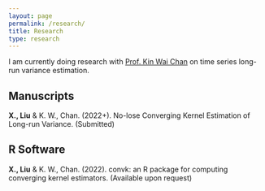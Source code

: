 ```yaml
---
layout: page
permalink: /research/
title: Research
type: research
---
```


I am currently doing research with [Prof. Kin Wai Chan](https://sites.google.com/site/kwchankeith/home?authuser=0) on time series long-run variance estimation.

## Manuscripts
**X., Liu** & K. W., Chan. (2022+). No-lose Converging Kernel Estimation of Long-run Variance. (Submitted)

## R Software
**X., Liu** & K. W., Chan. (2022). convk: an R package for computing converging kernel estimators.
(Available upon request)
